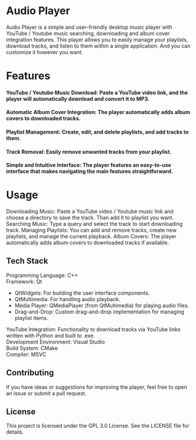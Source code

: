 # Audio Player
Audio Player is a simple and user-friendly desktop music player with YouTube / Youtube music searching, downloading and album cover integration features.
This player allows you to easily manage your playlists, download tracks, and listen to them within a single application.
And you can customize it however you want.

# Features
#### YouTube / Youtube Music Download: Paste a YouTube video link, and the player will automatically download and convert it to MP3.
#### Automatic Album Cover Integration: The player automatically adds album covers to downloaded tracks.
#### Playlist Management: Create, edit, and delete playlists, and add tracks to them.
#### Track Removal: Easily remove unwanted tracks from your playlist.
#### Simple and Intuitive Interface: The player features an easy-to-use interface that makes navigating the main features straightforward.

# Usage
Downloading Music: Paste a YouTube video / Youtube music link and choose a directory to save the track. Than add it to playlist you want.
Searching Music: Type a query and select the track to start downloading track.
Managing Playlists: You can add and remove tracks, create new playlists, and manage the current playback.
Album Covers: The player automatically adds album covers to downloaded tracks if available.

## Tech Stack
Programming Language: C++  
Framework: Qt
 - QtWidgets: For building the user interface components.  
 - QtMultimedia: For handling audio playback.  
 - Media Player: QMediaPlayer (from QtMultimedia) for playing audio files.  
 - Drag-and-Drop: Custom drag-and-drop implementation for managing playlist items.
  
YouTube Integration: Functionality to download tracks via YouTube links written with Python and built to .exe.  
Development Environment: Visual Studio  
Build System: CMake  
Compiler: MSVC

## Contributing
If you have ideas or suggestions for improving the player, feel free to open an issue or submit a pull request.

## License
This project is licensed under the GPL 3.0 License. See the LICENSE file for details.

